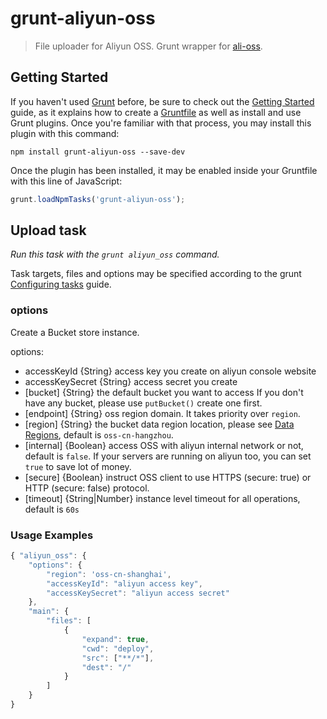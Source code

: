 # grunt-aliyun-oss
> File uploader for Aliyun OSS.  Grunt wrapper for [ali-oss](https://www.npmjs.com/package/ali-oss).


## Getting Started

If you haven't used [Grunt](http://gruntjs.com/) before, be sure to check out the [Getting Started](http://gruntjs.com/getting-started) guide, as it explains how to create a [Gruntfile](http://gruntjs.com/sample-gruntfile) as well as install and use Grunt plugins. Once you're familiar with that process, you may install this plugin with this command:

```shell
npm install grunt-aliyun-oss --save-dev
```

Once the plugin has been installed, it may be enabled inside your Gruntfile with this line of JavaScript:

```js
grunt.loadNpmTasks('grunt-aliyun-oss');
```

## Upload task
_Run this task with the `grunt aliyun_oss` command._

Task targets, files and options may be specified according to the grunt [Configuring tasks](http://gruntjs.com/configuring-tasks) guide.

### options

Create a Bucket store instance.

options:

- accessKeyId {String} access key you create on aliyun console website
- accessKeySecret {String} access secret you create
- [bucket] {String} the default bucket you want to access
  If you don't have any bucket, please use `putBucket()` create one first.
- [endpoint] {String} oss region domain. It takes priority over `region`.
- [region] {String} the bucket data region location, please see [Data Regions](https://help.aliyun.com/document_detail/31837.html),
  default is `oss-cn-hangzhou`.
- [internal] {Boolean} access OSS with aliyun internal network or not, default is `false`.
  If your servers are running on aliyun too, you can set `true` to save lot of money.
- [secure] {Boolean} instruct OSS client to use HTTPS (secure: true) or HTTP (secure: false) protocol.
- [timeout] {String|Number} instance level timeout for all operations, default is `60s`

### Usage Examples

```js
{ "aliyun_oss": {
	"options": {
		"region": 'oss-cn-shanghai',
		"accessKeyId": "aliyun access key",
		"accessKeySecret": "aliyun access secret"
	},
	"main": {
		"files": [
			{
				"expand": true,
				"cwd": "deploy",
				"src": ["**/*"],
				"dest": "/"
			}
		]
	}
}
```